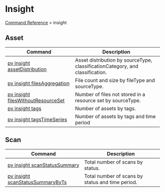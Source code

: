 # Insight
[Command Reference](../../../README.md#command-reference) > insight

## Asset
| Command | Description |
| --- | --- |
| [pv insight assetDistribution](./assetDistribution.md) | Asset distribution by sourceType, classificationCategory, and classification. |
| [pv insight filesAggregation](./filesAggregation.md) | File count and size by fileType and sourceType. |
| [pv insight filesWithoutResourceSet](./filesWithoutResourceSet.md) | Number of files not stored in a resource set by sourceType. |
| [pv insight tags](./tags.md) | Number of assets by tags. |
| [pv insight tagsTimeSeries](./tagsTimeSeries.md) | Number of assets by tags and time period|

## Scan
| Command | Description |
| --- | --- |
| [pv insight scanStatusSummary](./scanStatusSummary.md) | Total number of scans by status. |
| [pv insight scanStatusSummaryByTs](./scanStatusSummaryByTs.md) | Total number of scans by status and time period. |

